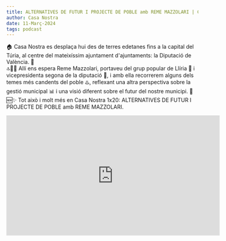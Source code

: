 ```yaml
---
title: ALTERNATIVES DE FUTUR I PROJECTE DE POBLE amb REME MAZZOLARI | Casa Nostra 1x20
author: Casa Nostra
date: 11-Març-2024
tags: podcast
---
```


<p>🏠 Casa Nostra es desplaça hui des de terres edetanes fins a la capital del Túria, al centre del mateixíssim ajuntament d&#39;ajuntaments: la Diputació de València. 🏤
<br>🔝👩‍💼 Allí ens espera Reme Mazzolari, portaveu del grup popular de Llíria 🔵 i vicepresidenta segona de la diputació 👀, i amb ella recorrerem alguns dels temes més candents del poble ♨️, reflexant una altra perspectiva sobre la gestió municipal 📊 i una visió diferent sobre el futur del nostre municipi. 🔮
<br>🆕✨ Tot això i molt més en Casa Nostra 1x20: ALTERNATIVES DE FUTUR I PROJECTE DE POBLE amb REME MAZZOLARI.</p>

<iframe width="560" height="315" src="https://www.youtube.com/embed/L6ASewVP_d0?si=cPdXR-o9Ones-hLT" title="YouTube video player" frameborder="0" allow="accelerometer; autoplay; clipboard-write; encrypted-media; gyroscope; picture-in-picture; web-share" referrerpolicy="strict-origin-when-cross-origin" allowfullscreen></iframe>
